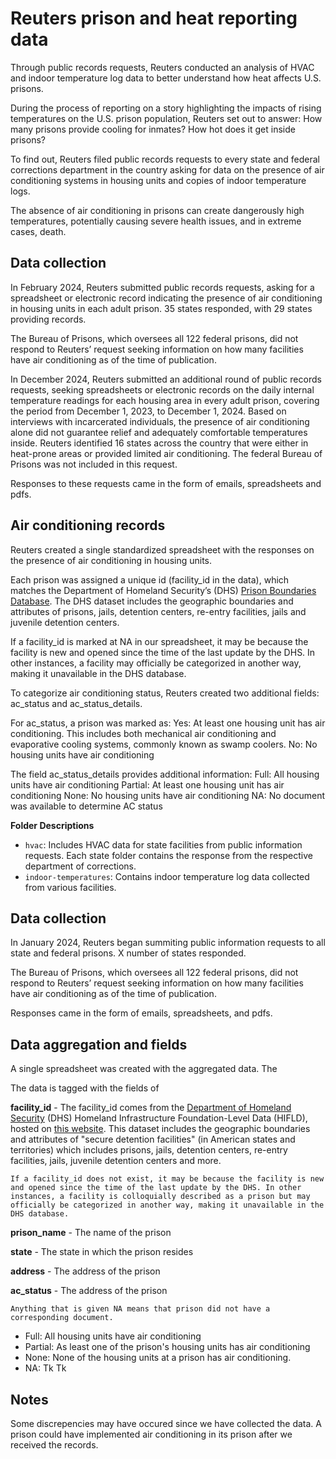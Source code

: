 # Reuters prison and heat reporting data

Through public records requests, Reuters conducted an analysis of HVAC and indoor temperature log data to better understand how heat affects U.S. prisons.

During the process of reporting on a story highlighting the impacts of rising temperatures on the U.S. prison population, Reuters set out to answer: How many prisons provide cooling for inmates? How hot does it get inside prisons?

To find out, Reuters filed public records requests to every state and federal corrections department in the country asking for data on the presence of air conditioning systems in housing units and copies of indoor temperature logs. 

The absence of air conditioning in prisons can create dangerously high temperatures, potentially causing severe health issues, and in extreme cases, death. 

## Data collection

In February 2024, Reuters submitted public records requests, asking for a spreadsheet or electronic record indicating the presence of air conditioning in housing units in each adult prison. 35 states responded, with 29 states providing records.

The Bureau of Prisons, which oversees all 122 federal prisons, did not respond to Reuters’ request seeking information on how many facilities have air conditioning as of the time of publication.

In December 2024, Reuters submitted an additional round of public records requests, seeking spreadsheets or electronic records on the daily internal temperature readings for each housing area in every adult prison, covering the period from December 1, 2023, to December 1, 2024. Based on interviews with incarcerated individuals, the presence of air conditioning alone did not guarantee relief and adequately comfortable temperatures inside. Reuters identified 16 states across the country that were either in heat-prone areas or provided limited air conditioning. The federal Bureau of Prisons was not included in this request.

Responses to these requests came in the form of emails, spreadsheets and pdfs. 


## Air conditioning records 
Reuters created a single standardized spreadsheet with the responses on the presence of air conditioning in housing units.

Each prison was assigned a unique id (facility_id in the data), which matches the Department of Homeland Security’s (DHS) [Prison Boundaries Database](https://hifld-geoplatform.hub.arcgis.com/datasets/geoplatform::prison-boundaries-1/about). The DHS dataset includes the geographic boundaries and attributes of prisons, jails, detention centers, re-entry facilities, jails and juvenile detention centers. 

If a facility_id is marked at NA in our spreadsheet, it may be because the facility is new and opened since the time of the last update by the DHS. In other instances, a facility may officially be categorized in another way, making it unavailable in the DHS database. 

To categorize air conditioning status, Reuters created two additional fields: ac_status and ac_status_details. 

For ac_status, a prison was marked as: 
Yes: At least one housing unit has air conditioning. This includes both mechanical air conditioning and evaporative cooling systems, commonly known as swamp coolers.
No: No housing units have air conditioning

The field ac_status_details provides additional information:
Full: All housing units have air conditioning
Partial: At least one housing unit has air conditioning
None: No housing units have air conditioning
NA: No document was available to determine AC status 













**Folder Descriptions**
- `hvac`: Includes HVAC data for state facilities from public information requests. Each state folder contains the response from the respective department of corrections. 
- `indoor-temperatures`: Contains indoor temperature log data collected from various facilities. 

## Data collection

In January 2024, Reuters began summiting public information requests to all state and federal prisons. X number of states responded.

The Bureau of Prisons, which oversees all 122 federal prisons, did not respond to Reuters’ request seeking information on how many facilities have air conditioning as of the time of publication.

Responses came in the form of emails, spreadsheets, and pdfs. 


## Data aggregation and fields

A single spreadsheet was created with the aggregated data. The 

The data is tagged with the fields of 

**facility_id**
    - The facility_id comes from the [Department of Homeland Security](https://hifld-geoplatform.hub.arcgis.com/datasets/geoplatform::prison-boundaries-1/about) (DHS) Homeland Infrastructure Foundation-Level Data (HIFLD), hosted on [this website](https://hifld-geoplatform.hub.arcgis.com/datasets/985a1fa88cac4eef94ad242a7d181a05_0/explore?location=2.785190%2C-10.417157%2C0.66). This dataset includes the geographic boundaries and attributes of "secure detention facilities" (in American states and territories) which includes prisons, jails, detention centers, re-entry facilities, jails, juvenile detention centers and more. 

    If a facility_id does not exist, it may be because the facility is new and opened since the time of the last update by the DHS. In other instances, a facility is colloquially described as a prison but may officially be categorized in another way, making it unavailable in the DHS database. 

**prison_name**
    - The name of the prison

**state**
    - The state in which the prison resides

**address**
    - The address of the prison

**ac_status**
    - The address of the prison

    Anything that is given NA means that prison did not have a corresponding document. 






- Full: All housing units have air conditioning
- Partial: As least one of the prison's housing units has air conditioning
- None: None of the housing units at a prison has air conditioning. 
- NA: Tk Tk 


## Notes

Some discrepencies may have occured since we have collected the data. A prison could have implemented air conditioning in its prison after we received the records. 
